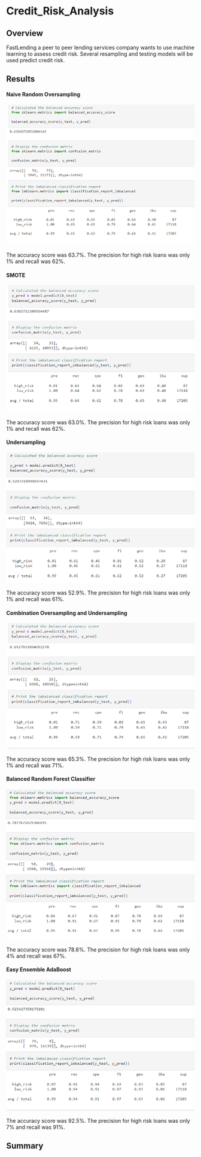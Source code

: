 # Credit_Risk_Analysis

## Overview

FastLending a peer to peer lending services company wants to use machine learning to assess credit risk. Several resampling and testing models will be used predict credit risk. 

## Results

#### Naive Random Oversampling
![Naive_Oversampling.png](https://github.com/Brandonkish1/Credit_Risk_Analysis/blob/main/images/Naive_Oversampling.png)

The accuracy score was 63.7%. The precision for high risk loans was only 1% and recall was 62%.

#### SMOTE
![SMOTE_Oversampling.png](https://github.com/Brandonkish1/Credit_Risk_Analysis/blob/main/images/SMOTE_Oversampling.png)

The accuracy score was 63.0%. The precision for high risk loans was only 1% and recall was 62%.

#### Undersampling
![Undersampling.png](https://github.com/Brandonkish1/Credit_Risk_Analysis/blob/main/images/Undersampling.png)

The accuracy score was 52.9%. The precision for high risk loans was only 1% and recall was 61%.

#### Combination Oversampling and Undersampling
![Combo.png](https://github.com/Brandonkish1/Credit_Risk_Analysis/blob/main/images/Combo.png)

The accuracy score was 65.3%. The precision for high risk loans was only 1% and recall was 71%.

#### Balanced Random Forest Classifier
![Balance_Random_Forest.png](https://github.com/Brandonkish1/Credit_Risk_Analysis/blob/main/images/Balance_Random_Forest.png)

The accuracy score was 78.8%. The precision for high risk loans was only 4% and recall was 67%.

#### Easy Ensemble AdaBoost
![Ensemble_AdaBoost.png](https://github.com/Brandonkish1/Credit_Risk_Analysis/blob/main/images/Ensemble_AdaBoost.png)

The accuracy score was 92.5%. The precision for high risk loans was only 7% and recall was 91%.


## Summary

